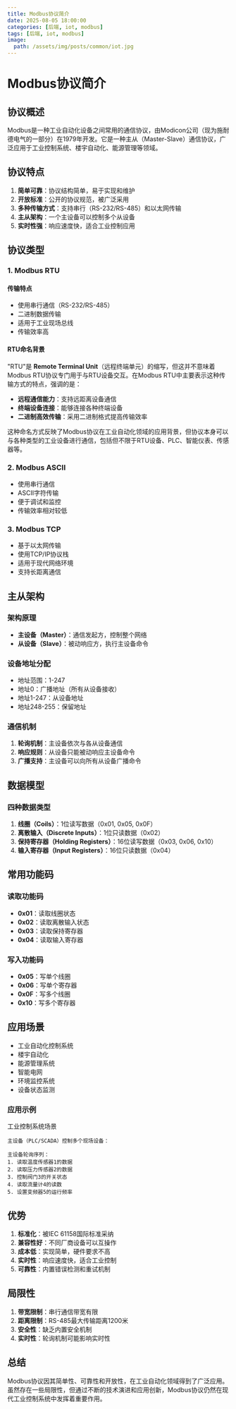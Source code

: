 ```yaml
---
title: Modbus协议简介
date: 2025-08-05 18:00:00
categories: [后端, iot, modbus]
tags: [后端, iot, modbus]
image:
  path: /assets/img/posts/common/iot.jpg
---
```


# Modbus协议简介

## 协议概述

Modbus是一种工业自动化设备之间常用的通信协议，由Modicon公司（现为施耐德电气的一部分）在1979年开发。它是一种主从（Master-Slave）通信协议，广泛应用于工业控制系统、楼宇自动化、能源管理等领域。

## 协议特点

1. **简单可靠**：协议结构简单，易于实现和维护
2. **开放标准**：公开的协议规范，被广泛采用
3. **多种传输方式**：支持串行（RS-232/RS-485）和以太网传输
4. **主从架构**：一个主设备可以控制多个从设备
5. **实时性强**：响应速度快，适合工业控制应用

## 协议类型

### 1. Modbus RTU

#### 传输特点
- 使用串行通信（RS-232/RS-485）
- 二进制数据传输
- 适用于工业现场总线
- 传输效率高

#### RTU命名背景
"RTU"是 **Remote Terminal Unit**（远程终端单元）的缩写，但这并不意味着Modbus RTU协议专门用于与RTU设备交互。在Modbus RTU中主要表示这种传输方式的特点，强调的是：
- **远程通信能力**：支持远距离设备通信
- **终端设备连接**：能够连接各种终端设备
- **二进制高效传输**：采用二进制格式提高传输效率

这种命名方式反映了Modbus协议在工业自动化领域的应用背景，但协议本身可以与各种类型的工业设备进行通信，包括但不限于RTU设备、PLC、智能仪表、传感器等。

### 2. Modbus ASCII
- 使用串行通信
- ASCII字符传输
- 便于调试和监控
- 传输效率相对较低

### 3. Modbus TCP
- 基于以太网传输
- 使用TCP/IP协议栈
- 适用于现代网络环境
- 支持长距离通信

## 主从架构

### 架构原理
- **主设备（Master）**：通信发起方，控制整个网络
- **从设备（Slave）**：被动响应方，执行主设备命令

### 设备地址分配
- 地址范围：1-247
- 地址0：广播地址（所有从设备接收）
- 地址1-247：从设备地址
- 地址248-255：保留地址

### 通信机制
1. **轮询机制**：主设备依次与各从设备通信
2. **响应规则**：从设备只能被动响应主设备命令
3. **广播支持**：主设备可以向所有从设备广播命令

## 数据模型

### 四种数据类型
1. **线圈（Coils）**：1位读写数据（0x01, 0x05, 0x0F）
2. **离散输入（Discrete Inputs）**：1位只读数据（0x02）
3. **保持寄存器（Holding Registers）**：16位读写数据（0x03, 0x06, 0x10）
4. **输入寄存器（Input Registers）**：16位只读数据（0x04）

## 常用功能码

### 读取功能码
- **0x01**：读取线圈状态
- **0x02**：读取离散输入状态
- **0x03**：读取保持寄存器
- **0x04**：读取输入寄存器

### 写入功能码
- **0x05**：写单个线圈
- **0x06**：写单个寄存器
- **0x0F**：写多个线圈
- **0x10**：写多个寄存器

## 应用场景

- 工业自动化控制系统
- 楼宇自动化
- 能源管理系统
- 智能电网
- 环境监控系统
- 设备状态监测

### 应用示例
工业控制系统场景
```text
主设备（PLC/SCADA）控制多个现场设备：

主设备轮询序列：
1. 读取温度传感器1的数据
2. 读取压力传感器2的数据
3. 控制阀门3的开关状态
4. 读取流量计4的读数
5. 设置变频器5的运行频率
```

## 优势

1. **标准化**：被IEC 61158国际标准采纳
2. **兼容性好**：不同厂商设备可以互操作
3. **成本低**：实现简单，硬件要求不高
4. **实时性**：响应速度快，适合工业控制
5. **可靠性**：内置错误检测和重试机制

## 局限性

1. **带宽限制**：串行通信带宽有限
2. **距离限制**：RS-485最大传输距离1200米
3. **安全性**：缺乏内置安全机制
4. **实时性**：轮询机制可能影响实时性

## 总结

Modbus协议因其简单性、可靠性和开放性，在工业自动化领域得到了广泛应用。虽然存在一些局限性，但通过不断的技术演进和应用创新，Modbus协议仍然在现代工业控制系统中发挥着重要作用。
